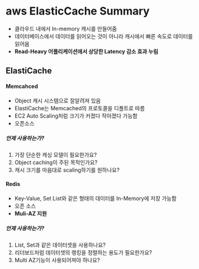 # aws ElasticCache Summary



- 클라우드 내에서 In-memory 캐시를 만들어줌
- 데이터베이스에서 데이터를 읽어오는 것이 아니라 캐시에서 빠른 속도로 데이터를 읽어옴
- **Read-Heavy 어플리케이션에서 상당한 Latency 감소 효과 누림**



## ElastiCache



#### Memcahced

- Object 캐시 시스템으로 잘알려져 있음
- ElastiCache는 Memcached의 프로토콜을 디폴트로 따름
- EC2 Auto Scaling처럼 크기가 커졌다 작아졌다 가능함
- 오픈소스

##### 언제 사용하는가?

1. 가장 단순한 캐싱 모델이 필요한가요?
2. Object caching이 주된 목적인가요?
3. 캐시 크기를 마음대로 scaling하기를 원하나요?



#### Redis

- Key-Value, Set List와 같은 형태의 데이터를 In-Memory에 저장 가능함
- 오픈 소스
- **Muli-AZ 지원**

##### 언제 사용하는가?

1. List, Set과 같은 데이터셋을 사용하나요?
2. 리더보드처럼 데이터셋의 랭킹을 정렬하는 용도가 필요한가요?
3. Multi AZ기능이 사용되어져야 하나요?



 